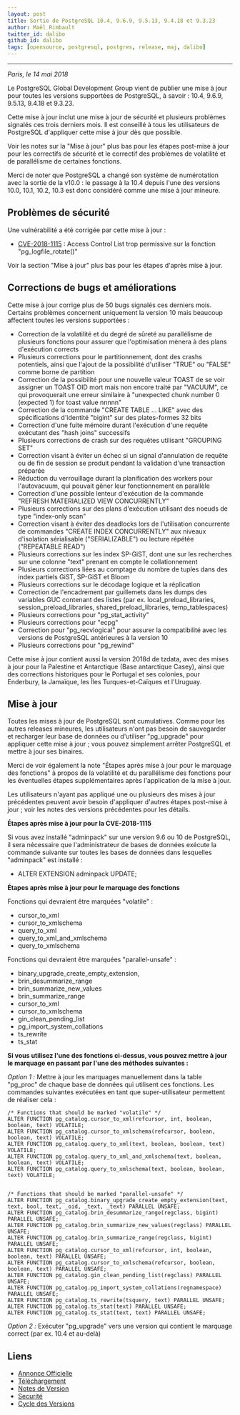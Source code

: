 ```yaml
---
layout: post
title: Sortie de PostgreSQL 10.4, 9.6.9, 9.5.13, 9.4.18 et 9.3.23
author: Maël Rimbault
twitter_id: dalibo
github_id: dalibo
tags: [opensource, postgresql, postgres, release, maj, dalibo]
---
```


---

*Paris, le 14 mai 2018*



Le PostgreSQL Global Development Group vient de publier une mise à jour pour toutes les versions supportées de PostgreSQL, à savoir : 10.4, 9.6.9, 9.5.13, 9.4.18 et 9.3.23.

<!--MORE-->

Cette mise à jour inclut une mise à jour de sécurité et plusieurs problèmes signalés ces trois derniers mois.
Il est conseillé à tous les utilisateurs de PostgreSQL d'appliquer cette mise à jour dès que possible.

Voir les notes sur la "Mise à jour" plus bas pour les étapes post-mise à jour pour les correctifs de sécurité et le correctif des problèmes de volatilité et de parallélisme de certaines fonctions.

Merci de noter que PostgreSQL a changé son système de numérotation avec la sortie de la v10.0 : le passage à la 10.4 depuis l'une des versions 10.0, 10.1, 10.2, 10.3 est donc considéré comme une mise à jour mineure.
 
## Problèmes de sécurité

Une vulnérabilité a été corrigée par cette mise à jour :

   * [CVE-2018-1115](https://cve.mitre.org/cgi-bin/cvename.cgi?name=CVE-2018-1115) : Access Control List trop permissive sur la fonction "pg_logfile_rotate()"

Voir la section "Mise à jour" plus bas pour les étapes d'après mise à jour.
 
## Corrections de bugs et améliorations

Cette mise à jour corrige plus de 50 bugs signalés ces derniers mois. Certains problèmes concernent uniquement la version 10 mais beaucoup affectent toutes les versions supportées :

   * Correction de la volatilité et du degré de sûreté au parallélisme de plusieurs fonctions pour assurer que l'optimisation mènera à des plans d'exécution corrects
   * Plusieurs corrections pour le partitionnement, dont des crashs potentiels, ainsi que l'ajout de la possibilité d'utiliser "TRUE" ou "FALSE" comme borne de partition
   * Correction de la possibilité pour une nouvelle valeur TOAST de se voir assigner un TOAST OID mort mais non encore traité par "VACUUM", ce qui provoquerait une erreur similaire à "unexpected chunk number 0 (expected 1) for toast value nnnnn"
   * Correction de la commande "CREATE TABLE ... LIKE" avec des spécifications d'identité "bigint" sur des plates-formes 32 bits
   * Correction d'une fuite mémoire durant l'exécution d'une requête exécutant des "hash joins" successifs
   * Plusieurs corrections de crash sur des requêtes utilisant "GROUPING SET"
   * Correction visant à éviter un échec si un signal d'annulation de requête ou de fin de session se produit pendant la validation d'une transaction préparée
   * Réduction du verrouillage durant la planification des workers pour l'autovacuum, qui pouvait gêner leur fonctionnement en parallèle
   * Correction d'une possible lenteur d'exécution de la commande "REFRESH MATERIALIZED VIEW CONCURRENTLY"
   * Plusieurs corrections sur des plans d'exécution utilisant des noeuds de type "index-only scan"
   * Correction visant à éviter des deadlocks lors de l'utilisation concurrente de commandes "CREATE INDEX CONCURRENTLY" aux niveaux d'isolation sérialisable ("SERIALIZABLE") ou lecture répétée ("REPEATABLE READ")
   * Plusieurs corrections sur les index SP-GiST, dont une sur les recherches sur une colonne "text" prenant en compte le collationnement
   * Plusieurs corrections liées au comptage du nombre de tuples dans des index partiels GiST, SP-GiST et Bloom
   * Plusieurs corrections sur le décodage logique et la réplication
   * Correction de l'encadrement par guillemets dans les dumps des variables GUC contenant des listes (par ex. local_preload_libraries, session_preload_libraries, shared_preload_libraries, temp_tablespaces)
   * Plusieurs corrections pour "pg_stat_activity"
   * Plusieurs corrections pour "ecpg"
   * Correction pour "pg_recvlogical" pour assurer la compatibilité avec les versions de PostgreSQL antérieures à la version 10
   * Plusieurs corrections pour "pg_rewind"

Cette mise à jour contient aussi la version 2018d de tzdata, avec des mises à jour pour la Palestine et Antarctique (Base antarctique Casey), ainsi que des corrections historiques pour le Portugal et ses colonies, pour Enderbury, la Jamaïque, les Îles Turques-et-Caïques et l'Uruguay.
 
## Mise à jour
Toutes les mises à jour de PostgreSQL sont cumulatives. Comme pour les autres releases mineures, les utilisateurs n'ont pas besoin de sauvegarder et recharger leur base de données ou d'utiliser "pg_upgrade" pour appliquer cette mise à jour ; vous pouvez simplement arrêter PostgreSQL et mettre à jour ses binaires.
 
Merci de voir également la note "Étapes après mise à jour pour le marquage des fonctions" à propos de la volatilité et du parallélisme des fonctions pour les éventuelles étapes supplémentaires après l'application de la mise à jour.
 
Les utilisateurs n'ayant pas appliqué une ou plusieurs des mises à jour précédentes peuvent avoir besoin d'appliquer d'autres étapes post-mise à jour ; voir les notes des versions précédentes pour les détails.
 
**Étapes après mise à jour pour la CVE-2018-1115**

Si vous avez installé "adminpack" sur une version 9.6 ou 10 de PostgreSQL, il sera nécessaire que l'administrateur de bases de données exécute la commande suivante sur toutes les bases de données dans lesquelles "adminpack" est installé :
 
   * ALTER EXTENSION adminpack UPDATE;

 
**Étapes après mise à jour pour le marquage des fonctions**

Fonctions qui devraient être marquées "volatile" :
 
   * cursor_to_xml
   * cursor_to_xmlschema
   * query_to_xml
   * query_to_xml_and_xmlschema
   * query_to_xmlschema
 
Fonctions qui devraient être marquées "parallel-unsafe" :
 
   * binary_upgrade_create_empty_extension,
   * brin_desummarize_range
   * brin_summarize_new_values
   * brin_summarize_range
   * cursor_to_xml
   * cursor_to_xmlschema
   * gin_clean_pending_list
   * pg_import_system_collations
   * ts_rewrite
   * ts_stat
 
**Si vous utilisez l'une des fonctions ci-dessus, vous pouvez mettre à jour le marquage en passant par l'une des méthodes suivantes :**
 
_Option 1 :_ Mettre à jour les marquages manuellement dans la table "pg_proc" de chaque base de données qui utilisent ces fonctions. Les commandes suivantes exécutées en tant que super-utilisateur permettent de réaliser cela :
   
    /* Functions that should be marked "volatile" */
    ALTER FUNCTION pg_catalog.cursor_to_xml(refcursor, int, boolean, boolean, text) VOLATILE;
    ALTER FUNCTION pg_catalog.cursor_to_xmlschema(refcursor, boolean, boolean, text) VOLATILE;
    ALTER FUNCTION pg_catalog.query_to_xml(text, boolean, boolean, text) VOLATILE;
    ALTER FUNCTION pg_catalog.query_to_xml_and_xmlschema(text, boolean, boolean, text) VOLATILE;
    ALTER FUNCTION pg_catalog.query_to_xmlschema(text, boolean, boolean, text) VOLATILE;


    /* Functions that should be marked "parallel-unsafe" */
    ALTER FUNCTION pg_catalog.binary_upgrade_create_empty_extension(text, text, bool, text, _oid, _text, _text) PARALLEL UNSAFE;
    ALTER FUNCTION pg_catalog.brin_desummarize_range(regclass, bigint) PARALLEL UNSAFE;
    ALTER FUNCTION pg_catalog.brin_summarize_new_values(regclass) PARALLEL UNSAFE;
    ALTER FUNCTION pg_catalog.brin_summarize_range(regclass, bigint) PARALLEL UNSAFE;
    ALTER FUNCTION pg_catalog.cursor_to_xml(refcursor, int, boolean, boolean, text) PARALLEL UNSAFE;
    ALTER FUNCTION pg_catalog.cursor_to_xmlschema(refcursor, boolean, boolean, text) PARALLEL UNSAFE;
    ALTER FUNCTION pg_catalog.gin_clean_pending_list(regclass) PARALLEL UNSAFE;
    ALTER FUNCTION pg_catalog.pg_import_system_collations(regnamespace) PARALLEL UNSAFE;
    ALTER FUNCTION pg_catalog.ts_rewrite(tsquery, text) PARALLEL UNSAFE;
    ALTER FUNCTION pg_catalog.ts_stat(text) PARALLEL UNSAFE;
    ALTER FUNCTION pg_catalog.ts_stat(text, text) PARALLEL UNSAFE;


_Option 2 :_ Exécuter "pg_upgrade" vers une version qui contient le marquage correct (par ex. 10.4 et au-delà)

## Liens

   * [Annonce Officielle](https://www.postgresql.org/about/news/1851/)
   * [Téléchargement](https://www.postgresql.org/download/)
   * [Notes de Version](https://www.postgresql.org/docs/current/static/release.html)
   * [Securité](https://www.postgresql.org/support/security/)
   * [Cycle des Versions](https://www.postgresql.org/support/versioning/)
  
  

